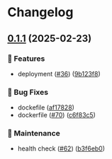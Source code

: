 # Changelog

## [0.1.1](https://github.com/lyqingye/bangumi-rs/compare/cli-app-v0.1.0...cli-app-v0.1.1) (2025-02-23)


### 🚀 Features

* deployment  ([#36](https://github.com/lyqingye/bangumi-rs/issues/36)) ([9b123f8](https://github.com/lyqingye/bangumi-rs/commit/9b123f81ccda62d4758f4162c54ccd29d7d1e1b8))


### 🐛 Bug Fixes

* dockefile ([af17828](https://github.com/lyqingye/bangumi-rs/commit/af178286257f5a9b5ebce6343d9eff46c7968f89))
* dockerfile ([#70](https://github.com/lyqingye/bangumi-rs/issues/70)) ([c6f83c5](https://github.com/lyqingye/bangumi-rs/commit/c6f83c518f86793fb759f682ca2cc1aa2750e270))


### 🔧 Maintenance

* health check ([#62](https://github.com/lyqingye/bangumi-rs/issues/62)) ([b3f6eb0](https://github.com/lyqingye/bangumi-rs/commit/b3f6eb03831558ac644a58070f3c90df854f90a8))
